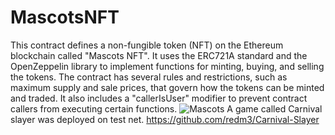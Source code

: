 # MascotsNFT

This contract defines a non-fungible token (NFT) on the Ethereum blockchain called "Mascots NFT". It uses the ERC721A standard and the OpenZeppelin library to implement functions for minting, buying, and selling the tokens. The contract has several rules and restrictions, such as maximum supply and sale prices, that govern how the tokens can be minted and traded. It also includes a "callerIsUser" modifier to prevent contract callers from executing certain functions.
![Mascots](https://user-images.githubusercontent.com/56494159/205512848-688e81d0-d1df-4b50-8c77-6afb1c9f9c1f.png)
 A game called Carnival slayer was deployed on test net. 
https://github.com/redm3/Carnival-Slayer
